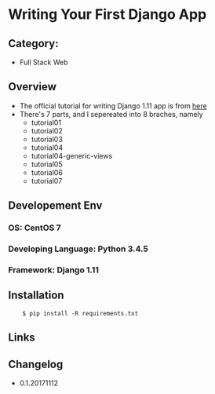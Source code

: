 Writing Your First Django App
===

## Category:
- Full Stack Web 

## Overview
- The official tutorial for writing Django 1.11 app is from [here](https://docs.djangoproject.com/en/1.11/intro/tutorial01/)
- There's 7 parts, and I sepereated into 8 braches, namely
    - tutorial01
    - tutorial02
    - tutorial03
    - tutorial04
    - tutorial04-generic-views
    - tutorial05
    - tutorial06
    - tutorial07

## Developement Env
### OS: CentOS 7
### Developing Language: Python 3.4.5
### Framework: Django 1.11

## Installation
```
    $ pip install -R requirements.txt
```

## Links

## Changelog
- 0.1.20171112
